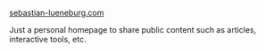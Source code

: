 [sebastian-lueneburg.com](https://sebastian-lueneburg.com/)

Just a personal homepage to share public content such as articles, interactive tools, etc.